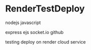 # RenderTestDeploy

nodejs
javascript

express
ejs
socket.io
github

testing deploy on render cloud service
